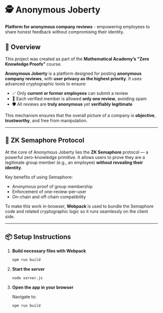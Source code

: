 # 🕵️ Anonymous Joberty
**Platform for anonymous company reviews** - empowering employees to share honest feedback without compromising their identity.


## 🚀 Overview

This project was created as part of the **Mathematical Academy’s "Zero Knowledge Proofs"** course.

**Anonymous Joberty** is a platform designed for posting **anonymous company reviews**, with **user privacy as the highest priority**. It uses advanced cryptographic tools to ensure:

- ✅ Only **current or former employees** can submit a review  
- 🔁 Each verified member is allowed **only one review**, avoiding spam  
- 🛡 All reviews are **truly anonymous** yet **verifiably legitimate**

This mechanism ensures that the overall picture of a company is **objective**, **trustworthy**, and free from manipulation.

---

## 🔐 ZK Semaphore Protocol

At the core of Anonymous Joberty lies the **ZK Semaphore** protocol — a powerful zero-knowledge primitive. It allows users to prove they are a legitimate group member (e.g., an employee) **without revealing their identity**.

Key benefits of using Semaphore:

- Anonymous proof of group membership  
- Enforcement of one-review-per-user  
- On-chain and off-chain compatibility

To make this work in-browser, **Webpack** is used to bundle the Semaphore code and related cryptographic logic so it runs seamlessly on the client side.

---

## 📦 Setup Instructions

1. **Build necessary files with Webpack**  
   ```bash
   npm run build

2. **Start the server**  
   ```bash
   node server.js

3. **Open the app in your browser**
   
   Navigate to: 
   ```bash
   npm run build
